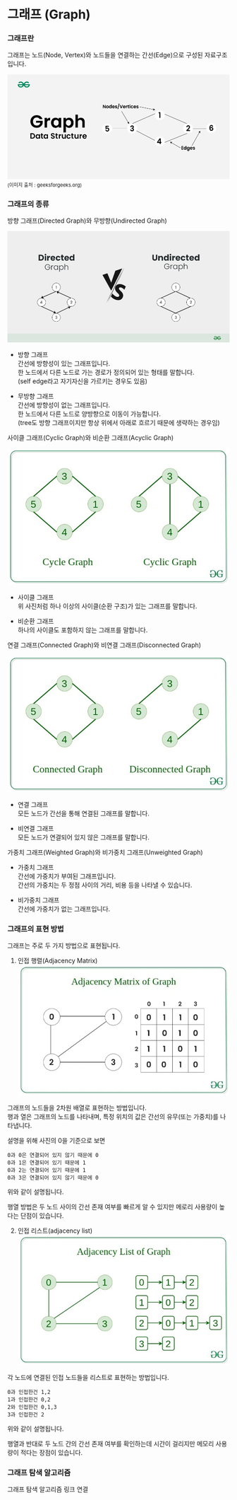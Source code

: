 # 그래프 (Graph)
### 그래프란
그래프는 노드(Node, Vertex)와 노드들을 연결하는 간선(Edge)으로 구성된 자료구조입니다. 

![alt text](./이미지/graph.png)
<span style='font-size:11px'>(이미지 출처 : geeksforgeeks.org)</span>   

### 그래프의 종류
방향 그래프(Directed Graph)와 무방향(Undirected Graph)  

![alt text](./이미지/di_undi_graph.png)

* 방향 그래프  
간선에 방향성이 있는 그래프입니다.  
한 노드에서 다른 노드로 가는 경로가 정의되어 있는 형태를 말합니다.  
(self edge라고 자기자신을 가르키는 경우도 있음)  

* 무방향 그래프  
간선에 방향성이 없는 그래프입니다.  
한 노드에서 다른 노드로 양방향으로 이동이 가능합니다.  
(tree도 방향 그래프이지만 항상 위에서 아래로 흐르기 때문에 생략하는 경우임)

  
사이클 그래프(Cyclic Graph)와 비순환 그래프(Acyclic Graph)  

![alt text](./이미지/cyclic_graph.png)

* 사이클 그래프  
위 사진처럼 하나 이상의 사이클(순환 구조)가 있는 그래프를 말합니다.  

* 비순환 그래프  
하나의 사이클도 포함하지 않는 그래프를 말합니다.

연결 그래프(Connected Graph)와 비연결 그래프(Disconnected Graph)

![alt text](./이미지/graph_connect.png)

* 연결 그래프  
모든 노드가 간선을 통해 연결된 그래프를 말합니다.

* 비연결 그래프  
모든 노드가 연결되어 있지 않은 그래프를 말합니다.


가중치 그래프(Weighted Graph)와 비가중치 그래프(Unweighted Graph)  
* 가중치 그래프  
간선에 가중치가 부여된 그래프입니다.  
간선의 가중치는 두 정점 사이의 거리, 비용 등을 나타낼 수 있습니다.

* 비가중치 그래프  
간선에 가중치가 없는 그래프입니다.

### 그래프의 표현 방법
그래프는 주로 두 가지 방법으로 표현됩니다.  
1. 인접 행렬(Adjacency Matrix)  
![alt text](./이미지/graph_matrix.png)

그래프의 노드들을 2차원 배열로 표현하는 방법입니다.  
행과 열은 그래프의 노드를 나타내며, 특정 위치의 값은 간선의 유무(또는 가중치)를 나타냅니다.  

설명을 위해 사진의 0을 기준으로 보면
```
0과 0은 연결되어 있지 않기 때문에 0  
0과 1은 연결되어 있기 때문에 1  
0과 2는 연결되어 있기 때문에 1  
0과 3은 연결되어 있지 않기 때문에 0  
```
위와 같이 설명됩니다.  

행열 방법은 두 노드 사이의 간선 존재 여부를 빠르게 알 수 있지만 메로리 사용량이 높다는 단점이 있습니다.

2. 인접 리스트(adjacency list)  
![alt text](./이미지/graph_list.png)  

각 노드에 연결된 인접 노드들을 리스트로 표현하는 방법입니다.  

```
0과 인접한건 1,2
1과 인접한건 0,2
2와 인접한건 0,1,3
3과 인접한건 2
```
위와 같이 설명됩니다.  

행열과 반대로 두 노드 간의 간선 존재 여부를 확인하는데 시간이 걸리지만 메모리 사용량이 적다는 장점이 있습니다.

### 그래프 탐색 알고리즘
그래프 탐색 알고리즘 링크 연결

